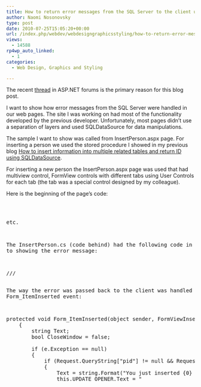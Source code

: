 ```yaml
---
title: How to return error messages from the SQL Server to the client using SQLDataSource
author: Naomi Nosonovsky
type: post
date: 2010-07-25T15:05:20+00:00
url: /index.php/webdev/webdesigngraphicsstyling/how-to-return-error-messages-from-the-sq/
views:
  - 14588
rp4wp_auto_linked:
  - 1
categories:
  - Web Design, Graphics and Styling

---
```

The recent [thread][1] in ASP.NET forums is the primary reason for this blog post.

I want to show how error messages from the SQL Server were handled in our web pages. The site I was working on had most of the functionality developed by the previous developer. Unfortunately, most pages didn&#8217;t use a separation of layers and used SQLDataSource for data manipulations.

The sample I want to show was called from InsertPerson.aspx page. For inserting a person we used the stored procedure I showed in my previous blog [How to insert information into multiple related tables and return ID using SQLDataSource][2].

For inserting a new person the InsertPerson.aspx page was used that had multiview control, FormView controls with different tabs using User Controls for each tab (the tab was a special control designed by my colleague).

Here is the beginning of the page&#8217;s code:

<pre><asp:Label ID="UPDATE_OPENER" runat="server" Visible="false" Text=""&gt;</asp:Label&gt;
    
    <form id="form1" runat="server"&gt;        
        
    <asp:MultiView ID="MltvwViewForms" runat="server"&gt;
        <asp:View ID="VwRegularPerson" runat="server"&gt;
            <asp:SqlDataSource runat="server" ID="PeopleNoneDataSource" ConnectionString="<%$ ConnectionStrings:FCCMSConnectionString %&gt;"
                InsertCommand="PersonInsert" InsertCommandType="StoredProcedure" OnInserted="DataSource_Inserted"&gt;
                <InsertParameters&gt;
                    <asp:Parameter Name="NewPersonID" Direction="Output" Type="Int32" /&gt;
                    <asp:ProfileParameter Name="SiteID" PropertyName="SiteID" Type="Int32" /&gt;
                    <asp:QueryStringParameter Name="PersonType" QueryStringField="ptype" Type="Char"
                        DefaultValue="N" /&gt;
                    <asp:Parameter Name="Title" /&gt;
                    <asp:Parameter Name="Occupation" /&gt;
                    <asp:Parameter Name="BusinessName" /&gt;
                    <asp:Parameter Name="BusAdd1" /&gt;
                    <asp:Parameter Name="BusAdd2" /&gt;
                    <asp:Parameter Name="BusCity" /&gt;
                    <asp:Parameter Name="BusState" /&gt;
                    <asp:Parameter Name="BusZip" /&gt;
                    <asp:Parameter Name="BusEMail" /&gt;
                    <asp:Parameter Name="Pager" /&gt;
                    <asp:Parameter Name="Fax" /&gt;
                    <asp:Parameter Name="BusinessPhone" /&gt;
                    <asp:Parameter Name="SpouseFN" /&gt;
                    <asp:Parameter Name="SpouseLN" /&gt;
                    <asp:Parameter Name="SpouseID" /&gt;
                    <asp:Parameter Name="Anniversary" /&gt;
                </InsertParameters&gt;
            </asp:SqlDataSource&gt;
            <asp:FormView runat="server" ID="PeopleNoneForm" DefaultMode="Insert" EditRowStyle-CssClass="details_row"
                DataSourceID="PeopleNoneDataSource" OnItemInserted="Form_ItemInserted" 
                OnItemInserting="Form_ItemInserting"  OnItemCommand="Form_ItemCommand"&gt;
                <InsertItemTemplate&gt;
                    <div style="margin-top: 20px"&gt;
                        &nbsp;</div&gt;
                    <div id="links"&gt;
                        <label class="link" id="tab1" onclick="showReport(1,<%=clseditmode.NumTabs %&gt;)" title="Basic Info"&gt;
                            Basic Info</label&gt;
                        <label class="link" id="tab2" onclick="showReport(2,<%=clseditmode.NumTabs %&gt;)" title="Contact Info"&gt;
                            Contact Info</label&gt;
                        <label class="link" id="tab3" onclick="showReport(3,<%=clseditmode.NumTabs %&gt;)" title="User Info"&gt;
                            User Info</label&gt;
                        <label class="link" id="tab4" onclick="showReport(4,<%=clseditmode.NumTabs %&gt;)" title="Employment Info"&gt;
                            Employment Info</label&gt;
                        <label class="link" id="tab5" onclick="showReport(5,<%=clseditmode.NumTabs %&gt;)" title="Family Info"&gt;
                            Family Info</label&gt;
                         <% if (clseditmode.NumTabs == 6) { %&gt;   
                                 <label class="link" id="tab6" onclick="showReport(6,<%=clseditmode.NumTabs %&gt;)" title="Membership Info"&gt;
                                    Membership Info</label&gt; 
                                 <% } %&gt;      
                    </div&gt;
                    <div class="boxMain"&gt;
                       <UndoSave:UndoSaveButtons ID="btnRegular" runat="server" /&gt;
                        <!-- 1st --&gt;
                        
                                <div id="info1" class="cl"&gt;
                                    <GenInfo:GeneralInfo ID="GenInfoRegular" runat="server" ShowTitle="true" DOB='<%# Bind("DOB") %&gt;'
                                        FirstName='<%# Bind("FirstName") %&gt;'
                                        LastName='<%# Bind("LastName") %&gt;' MiddleName='<%# Bind("MiddleName") %&gt;' Title='<%# Bind("Title") %&gt;'
                                        Gender='<%# Bind("Gender") %&gt;' ShowParents="false" SetGenderOnChangeEvent="true"
                                        ShowPicture ="true" DefaultPicture = '<%# Bind("DefaultPicture") %&gt;'  /&gt;
                                
                                <div class="cl" style="padding-top: 26px"&gt;
                                    <script type="text/javascript"&gt;TabNav(1,<%=clseditmode.NumTabs %&gt;)</script&gt;
                                </div&gt;
                            </div&gt;
                        <!-- /1st --&gt;
                        <!-- 2nd --&gt;
                        <div id="info2" class="cl dn"&gt;
                            <AddrInfo:AddressInfo ID="AddressInfoRegular" runat="server" Address1='<%# Bind("Address1") %&gt;'
                                Address2='<%# Bind("Address2") %&gt;' CellPhone='<%# Bind("CellPhone") %&gt;' City='<%# Bind("City") %&gt;'
                                Zip='<%# Bind("Zip") %&gt;' State='<%# Bind("State") %&gt;' ScreenName='<%# Bind("ScreenName") %&gt;'
                                HomePhone='<%# Bind("HomePhone") %&gt;' 
                                Email='<%# Bind("Email") %&gt;' 
                                SecondEmail='<%# Bind("SecondEmail") %&gt;'/&gt;                        
                        <div class="cl" style="padding-top: 15px"&gt;
                            <script type="text/javascript"&gt;TabNav(2,<%=clseditmode.NumTabs %&gt;)</script&gt;
                        </div&gt;
                    </div&gt;
                    <!-- /2nd --&gt;
                    <!-- 3rd --&gt;
                    <div id="info3" class="cl dn"&gt;
                        <UserInfo:UserInfo ID="UserInfoRegular" runat="server" Pwd='<%# Bind("Pwd") %&gt;' UserName='<%# Bind("UserName") %&gt;' /&gt;
                        <div class="cl" style="padding-top: 26px"&gt;
                            <script type="text/javascript"&gt;TabNav(3,<%=clseditmode.NumTabs %&gt;)</script&gt;
                        </div&gt;
                    </div&gt;
                    <!-- /3rd --&gt;
                    <!-- 4th --&gt;
                    <div id="info4" class="cl dn"&gt;
                        <BusInfo:BussinessInfo ID="BussinessInfoRegular" runat="server" Occupation='<%# Bind("Occupation") %&gt;'
                            BusinessName='<%# Bind("BusinessName") %&gt;' BusAdd1='<%# Bind("BusAdd1") %&gt;' BusAdd2='<%# Bind("BusAdd2") %&gt;'
                            BusCity='<%# Bind("BusCity") %&gt;' BusState='<%# Bind("BusState") %&gt;' BusZip='<%# Bind("BusZip") %&gt;'
                            Pager='<%# Bind("Pager") %&gt;' Fax='<%# Bind("Fax") %&gt;' BusinessPhone='<%# Bind("BusinessPhone") %&gt;' /&gt;
                        <div class="cl" style="padding-top: 26px"&gt;
                            <script type="text/javascript"&gt;TabNav(4,<%=clseditmode.NumTabs %&gt;)</script&gt;
                        </div&gt;
                    </div&gt;
                    <!-- /4th --&gt;
                    <!-- 5th --&gt;
                    <div id="info5" class="cl dn"&gt;
                    <div class="cl"&gt;
                        <label class="bx"&gt;
                            Spouse</label&gt;
                            <span class="bx" id="spouseName"&gt;
                                
                                <Custom:AutoSuggestBox ID="asbSpouse" ToolTip="Start typing and select from the list"
                                    runat="server" DataType = '<%# Eval("Gender") =="M"?"Mother":"Father" %&gt;' IncludeMoreMenuItem="True" KeyPressDelay="300"
                                    MaxSuggestChars="5" MoreMenuItemLabel="..." NumMenuItems="10" ResourcesDir="/asb_includes"
                                    SelectedValue='<%# Bind("SpouseID") %&gt;' SelMenuItemCSSClass="asbSelMenuItem"
                                    OnPreRender="AsbPrerender" UseIFrame="True" MaxLength="80"&gt;</Custom:AutoSuggestBox&gt;
                               
                            </span&gt;
                    <span class="bx" style="width: 180px"&gt;
                    <a href=<%# clseditmode.CreateLink(Eval("SpouseID"),"AddressInfoRegular","Spouse") %&gt;</a&gt;</span&gt;
                       <label class="bx"&gt;
                            Anniversary</label&gt;<span class="bx"&gt;<asp:TextBox ID="tbAnniversary" runat="server"
                                AutoCompleteType="Disabled" Text='<%# Bind("Anniversary", "{0:M/d/yyyy}") %&gt;'&gt;</asp:TextBox&gt;
                                <asp:RegularExpressionValidator ID="regexAnniversary" runat="server" ControlToValidate="tbAnniversary"
                                    Display="Dynamic" ErrorMessage="Incorrect Anniversary (m/d/yyyy)" 
                                    ValidationExpression="(?:(?:(?:0?[13578]|1[02])(/|-|.)31)1|(?:(?:0?[13-9]|1[0-2])(/|-|.)(?:29|30)2))(?:(?:1[6-9]|[2-9]d)?d{2})$|^(?:0?2(/|-|.)293(?:(?:(?:1[6-9]|[2-9]d)?(?:0[48]|[2468][048]|[13579][26])|(?:(?:16|[2468][048]|[3579][26])00))))$|^(?:(?:0?[1-9])|(?:1[0-2]))(/|-|.)(?:0?[1-9]|1d|2[0-8])4(?:(?:1[6-9]|[2-9]d)?d{2})"&gt;</asp:RegularExpressionValidator&gt;</span&gt;
                        <label class="bx"&gt;Marital Status</label&gt;<span class="bx"&gt;
                        <asp:DropDownList runat="server" ID="drpMsts" SelectedValue='<%# Bind("MaritalStatus") %&gt;'&gt;
                            <asp:ListItem Value="M"&gt;Married</asp:ListItem&gt;
                            <asp:ListItem Value="D"&gt;Divorced</asp:ListItem&gt;
                            <asp:ListItem Value="S"&gt;Separated</asp:ListItem&gt;
                            <asp:ListItem Value="W"&gt;Widowed</asp:ListItem&gt;
                        </asp:DropDownList&gt;</span&gt;</div&gt; 
                        
                        <div class="cl"&gt;
                            <label class="bx"&gt;
                                Father</label&gt;<span class="bx" id = "fatherName"&gt;<Custom:AutoSuggestBox ID="fatherName" Text='<%# Bind("Father") %&gt;'
                                    DataType="Father" MaxLength="100" OnPreRender="AsbPrerender" ToolTip="Start typing and select from the list"
                                    runat="server" ResourcesDir="/asb_includes" /&gt;</span&gt;
                                    <span class="bx" style="width: 180px"&gt; 
                                    <a href=<%# clseditmode.CreateLink(Eval("FatherID"),"AddressInfoRegular","Father") %&gt;</a&gt;</span&gt;
                           </div&gt;
                           <div class="cl"&gt;
                            <label class="bx"&gt;
                                Mother</label&gt;<span class="bx" id ="motherName"&gt;<Custom:AutoSuggestBox ID="motherName" Text='<%# Bind("Mother") %&gt;'
                                    DataType="Mother" MaxLength="100" OnPreRender="AsbPrerender" ToolTip="Start typing and select from the list"
                                    runat="server" ResourcesDir="/asb_includes" /&gt;</span&gt;
                                    <span class="bx" style="width: 180px"&gt;
                                    <a href=<%# clseditmode.CreateLink(Eval("MotherID"),"AddressInfoRegular","Mother") %&gt;</a&gt;</span&gt;
                        </div&gt;
                        <div class="cl"&gt;
                            <label class="bx"&gt;
                                Comment</label&gt;<span class="bx"&gt;<asp:TextBox ID="txtComment" Width="120" Text='<%# Bind("Comment") %&gt;'
                                    TextMode="MultiLine" runat="server" AutoCompleteType="Disabled" /&gt;</span&gt;
                        </div&gt;
                        <div class="cl" style="padding-top: 26px"&gt;
                            <script type="text/javascript"&gt;TabNav(5,<%=clseditmode.NumTabs %&gt;)</script&gt;
                        </div&gt;
                    </div&gt;
                    <!-- /5th --&gt;
                     <% if (clseditmode.NumTabs == 6) { %&gt; 
	                     
                                <!-- 6th --&gt;
                                <div id="info6" class="cl dn"&gt;
                                    <MembInfo:MembershipInfo ID="MembershipInfoRegular" runat="server" 
                                    BillQuaterly ='<%# Bind("BillQuaterly") %&gt;' IsMember ='<%# Bind("IsMember") %&gt;'
                                    PaymentMethod='<%# Bind("PaymentMethod") %&gt;' StartDate ='<%# Bind("StartDate") %&gt;' /&gt;
                               <div class="cl" style="padding-top: 26px"&gt;
                                    <script type="text/javascript"&gt;TabNav(6,<%=clseditmode.NumTabs %&gt;)</script&gt;
                                </div&gt;                                    
                                </div&gt;
                                <!-- /6th --&gt;
                                <% } %&gt;   
                                <script type="text/javascript"&gt;showReport(1,<%=clseditmode.NumTabs %&gt;);</script&gt;
                   </div&gt;
                </InsertItemTemplate&gt;
                <EditRowStyle CssClass="details_row" /&gt;
            </asp:FormView&gt;
        </asp:View&gt;
        <!-- End of the Regular Person --&gt;</pre>

etc.

The InsertPerson.cs (code behind) had the following code in regards to showing the error message:

<pre>/// <summary&gt;
    /// Display message
    /// </summary&gt;
    /// <param name="msg"&gt;</param&gt;
    /// <param name="CloseWindow"&gt;</param&gt;
    protected void DisplayMessage(string msg, bool CloseWindow)
    {
        string Script="";
        if (Request.QueryString["pid"] != null && Request.QueryString["pid"].Length &gt; 0) {
            if (msg != "") { Script = string.Format("alert("{0}");", msg) + (CloseWindow ? "window.close;" : ""); } 
        }
        else
        {
            Script = string.Format("parent.DisplayMessage("{0}");", msg);}
        
        if (Script!="") 
           this.ClientScript.RegisterClientScriptBlock(this.GetType(), "Message", Script, true);
    }</pre>

The way the error was passed back to the client was handled in Form_ItemInserted event:

<pre>protected void Form_ItemInserted(object sender, FormViewInsertedEventArgs e)
    {
        string Text;
        bool CloseWindow = false;

        if (e.Exception == null)
        {
            if (Request.QueryString["pid"] != null && Request.QueryString["pid"].Length &gt; 0)
            {               
                Text = string.Format("You just inserted {0} {1}", e.Values["FirstName"], e.Values["LastName"]);
                this.UPDATE_OPENER.Text = "<script language="JavaScript"&gt;changeParent('" + Request.QueryString["pid"] + "','" + e.Values["LastName"] + ", " + e.Values["FirstName"] + " " + (e.Values["MiddleName"] ?? "") + "'," + 
                    this.NewPersonID + ",'" + Text.Replace("'","\'")  + "');</script&gt;";
                CloseWindow = true;
                this.UPDATE_OPENER.Visible = true;     
            }
            else
            {
                Text = string.Format("You just inserted {0} {1} <a href='peopleV.aspx?perid={2}'&gt;" +
                   "Edit Here</a&gt;", e.Values["FirstName"], e.Values["LastName"], this.NewPersonID);
                this.DisplayMessage(Text, CloseWindow);
                this.MltvwViewForms.Visible = false;
            }
        }
        else // Exception case
           {
                Text = "The data was entered in an incorrect format, please check it over." +
                       " " + e.Exception.Message.Replace(Environment.NewLine, "\n").Replace(""", "\"");
                this.DisplayMessage(Text, CloseWindow);

                e.ExceptionHandled = true;
                e.KeepInInsertMode = true;
            }
    }</pre>

The page calling the InsertPerson page was called CreatePerson.aspx and had the following ASPX code:

<pre><%@ Page Language="C#" MasterPageFile="~/admin.master" AutoEventWireup="true" CodeFile="CreatePerson.aspx.cs"
    Theme="Profesional" Inherits="Coordinator_People_CreatePerson" Title="Create Users" %&gt;

<asp:Content ID="Content1" ContentPlaceHolderID="ContentPlaceHolder1" runat="Server"&gt;
<div id="spnStatFrame" style="display:none;"&gt;
<table style="font-weight: bolder; vertical-align: middle; color: #FFFFFF; width: 32%; text-align: center;" cellpadding="0" cellspacing="0"&gt;
<tr&gt;
    <td&gt;<img alt="" src="../../images/tl-LightBlue.gif" height="10" width="10" /&gt;</td&gt;
    <td style="background-color: #5BA2EB;"&gt;&nbsp;</td&gt;
    <td&gt;<img alt="" src="../../images/tr-LightBlue.gif" height="10" width="10" /&gt;</td&gt;
</tr&gt;
<tr style="background-color: #5BA2EB;"&gt;
    <td&gt;&nbsp;</td&gt;
    <td&gt;<span id="spnStat"&gt;</span&gt;</td&gt;
    <td&gt;&nbsp;</td&gt;
</tr&gt;
<tr&gt;
    <td&gt;<img alt="" src="../../images/bl-LightBlue.gif" height="10" width="10" /&gt;</td&gt;
    <td style="background-color: #5BA2EB;"&gt;&nbsp;</td&gt;
    <td&gt;<img alt="" src="../../images/br-LightBlue.gif" height="10" width="10" /&gt;</td&gt;
</tr&gt;
</table&gt;
</div&gt;

<script type="text/javascript"&gt;
    var dv = document.getElementById("spnStatFrame");
    var Spn = document.getElementById("spnStat");
    
    function DisplayMessage(Message)
    {   if (Message !=""){         
            dv.style.display = "inline";        
            Spn.innerHTML = Message;
            setTimeout("dv.style.display = 'none'", 300000);}
        else
            dv.style.display = "none";            
            
    }
</script&gt;

<div class="p5" style="text-align:right"&gt;
    View all People <a href="peopleV.aspx"&gt;<img alt="View People" src="../../images/id_card_view.png" title="View all People" class="peopleVNavIcon"/&gt;</a&gt;
</div&gt;


<div&gt;
Create a
<select id="PersonType" name="PersonType" onchange="javascript:go();"&gt;
                        <option selected="selected" value=""&gt;--Choose a Person Type--</option&gt;
                        <option value="InsertPerson.aspx?ptype=B"&gt;Special Friend</option&gt;
                        <option value="InsertPerson.aspx?ptype=N"&gt;Regular Person</option&gt;
                        <option value="InsertPerson.aspx?ptype=A"&gt;Adult Volunteer</option&gt;
            -- other options --
</select&gt;
</div&gt;
<iframe id="myframe" scrolling="no" marginwidth="0" marginheight="0" 
frameborder="0" style="text-align: center; overflow: visible; 
    width:710px; display: none;" &gt;</iframe&gt;
<div id="loading" class="more"&gt;Loading...</div&gt;

    <script type="text/ecmascript"&gt;
    var loading = document.getElementById("loading");
    function go()
    {
        var SelInsert = document.getElementById("PersonType");
        if(SelInsert.selectedIndex != 0){
            loading.style.display = 'block'
            var frm =loadintoIframe('myframe', SelInsert.options[SelInsert.selectedIndex].value);
            DisplayMessage("");   
        //setTimeout("loading.style.display = 'none'", 5000);    
        //var x=document.getElementById("myframe").contentDocument;
          // This doesn't work for User Controls    
                
          //document.frames["myframe"].onload = function() {showReqFld(); };
          
        } 
                 
    }   
       
    </script&gt;

</asp:Content&gt;</pre>

So, hopefully you see the logic of the pages. The CreatePerson page had a place to show an error message or a link if the insert worked correctly. From the InsertPerson page we manipulated the parent CreatePerson page and displayed the appropriate message (either the error message or a link to edit a newly inserted person).

 [1]: http://forums.asp.net/t/1580016.aspx?PageIndex=1
 [2]: /index.php/WebDev/?p=553